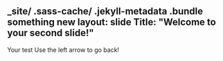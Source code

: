 _site/
.sass-cache/
.jekyll-metadata
.bundle
something new
layout: slide
Title: "Welcome to your second slide!"
---
Your test
Use the left arrow to go back!
